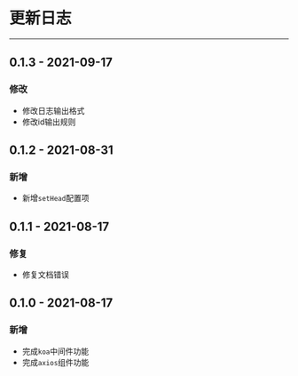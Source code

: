 # 更新日志

---

## 0.1.3 - 2021-09-17

### 修改

- 修改日志输出格式
- 修改id输出规则

## 0.1.2 - 2021-08-31

### 新增

- 新增`setHead`配置项

## 0.1.1 - 2021-08-17

### 修复

- 修复文档错误

## 0.1.0 - 2021-08-17

### 新增

- 完成`koa`中间件功能
- 完成`axios`组件功能

